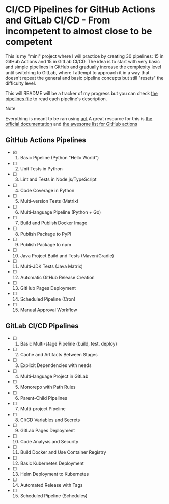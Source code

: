 # CI/CD Pipelines for GitHub Actions and GitLab CI/CD - From incompetent to almost close to be competent

This is my "mini" project where I will practice by creating 30 pipelines: 15 in GitHub Actions and 15 in GitLab CI/CD. The idea is to start with very basic and simple pipelines in GitHub and gradually increase the complexity level until switching to GitLab, where I attempt to approach it in a way that doesn't repeat the general and basic pipeline concepts but still "resets" the difficulty level.

This will README will be a tracker of my progress but you can check [the pipelines file](./pipelines.md) to read each pipeline's description.

> [!NOTE]
> Everything is meant to be ran using [act](https://github.com/nektos/act)
> A great resource for this is [the official documentation](https://docs.github.com/en/actions) and [the  awesome list for GitHub actions](https://github.com/sdras/awesome-actions)

## GitHub Actions Pipelines

- [x] 1. Basic Pipeline (Python "Hello World")
- [ ] 2. Unit Tests in Python
- [ ] 3. Lint and Tests in Node.js/TypeScript
- [ ] 4. Code Coverage in Python
- [ ] 5. Multi-version Tests (Matrix)
- [ ] 6. Multi-language Pipeline (Python + Go)
- [ ] 7. Build and Publish Docker Image
- [ ] 8. Publish Package to PyPI
- [ ] 9. Publish Package to npm
- [ ] 10. Java Project Build and Tests (Maven/Gradle)
- [ ] 11. Multi-JDK Tests (Java Matrix)
- [ ] 12. Automatic GitHub Release Creation
- [ ] 13. GitHub Pages Deployment
- [ ] 14. Scheduled Pipeline (Cron)
- [ ] 15. Manual Approval Workflow

## GitLab CI/CD Pipelines

- [ ] 1. Basic Multi-stage Pipeline (build, test, deploy)
- [ ] 2. Cache and Artifacts Between Stages
- [ ] 3. Explicit Dependencies with needs
- [ ] 4. Multi-language Project in GitLab
- [ ] 5. Monorepo with Path Rules
- [ ] 6. Parent-Child Pipelines
- [ ] 7. Multi-project Pipeline
- [ ] 8. CI/CD Variables and Secrets
- [ ] 9. GitLab Pages Deployment
- [ ] 10. Code Analysis and Security
- [ ] 11. Build Docker and Use Container Registry
- [ ] 12. Basic Kubernetes Deployment
- [ ] 13. Helm Deployment to Kubernetes
- [ ] 14. Automated Release with Tags
- [ ] 15. Scheduled Pipeline (Schedules)
